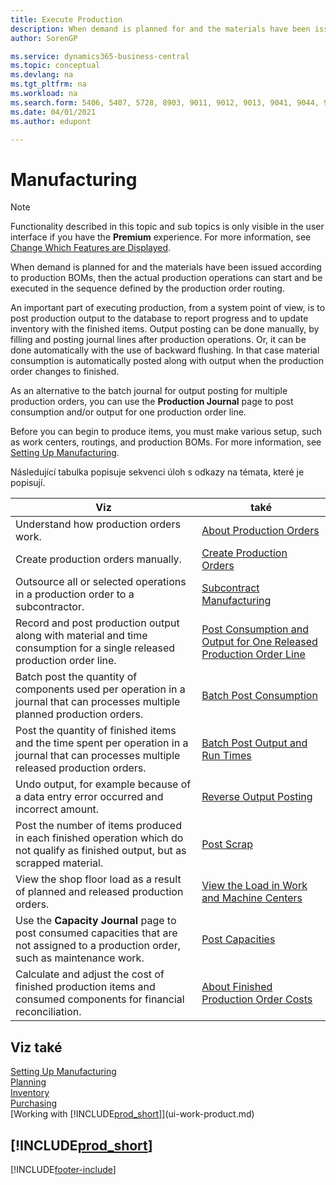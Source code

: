 ```yaml
---
title: Execute Production
description: When demand is planned for and the materials have been issued according to production BOMs, then the actual production operations can start and be executed in the sequence defined by the production order routing.
author: SorenGP

ms.service: dynamics365-business-central
ms.topic: conceptual
ms.devlang: na
ms.tgt_pltfrm: na
ms.workload: na
ms.search.form: 5406, 5407, 5728, 8903, 9011, 9012, 9013, 9041, 9044, 9047, 9323, 9324, 9325, 9326, 9327, 99000784, 99000785
ms.date: 04/01/2021
ms.author: edupont

---
```

# Manufacturing

> [!NOTE]
> Functionality described in this topic and sub topics is only visible in the user interface if you have the **Premium** experience. For more information, see [Change Which Features are Displayed](ui-experiences.md).

When demand is planned for and the materials have been issued according to production BOMs, then the actual production operations can start and be executed in the sequence defined by the production order routing.

An important part of executing production, from a system point of view, is to post production output to the database to report progress and to update inventory with the finished items. Output posting can be done manually, by filling and posting journal lines after production operations. Or, it can be done automatically with the use of backward flushing. In that case material consumption is automatically posted along with output when the production order changes to finished.

As an alternative to the batch journal for output posting for multiple production orders, you can use the **Production Journal** page to post consumption and/or output for one production order line.

Before you can begin to produce items, you must make various setup, such as work centers, routings, and production BOMs. For more information, see [Setting Up Manufacturing](production-configure-production-processes.md).

Následující tabulka popisuje sekvenci úloh s odkazy na témata, které je popisují.

| **Viz** | **také** |
|------------|-------------|  
| Understand how production orders work. | [About Production Orders](production-about-production-orders.md) |
| Create production orders manually. | [Create Production Orders](production-how-to-create-production-orders.md) |
| Outsource all or selected operations in a production order to a subcontractor. | [Subcontract Manufacturing](production-how-to-subcontract-manufacturing.md) |
| Record and post production output along with material and time consumption for a single released production order line. | [Post Consumption and Output for One Released Production Order Line](production-how-to-register-consumption-and-output.md) |
| Batch post the quantity of components used per operation in a journal that can processes multiple planned production orders. | [Batch Post Consumption](production-how-to-post-consumption.md) |
| Post the quantity of finished items and the time spent per operation in a journal that can processes multiple released production orders. | [Batch Post Output and Run Times](production-how-to-post-output-quantity.md) |
| Undo output, for example because of a data entry error occurred and incorrect amount. | [Reverse Output Posting](production-how-to-reverse-output-posting.md) |
| Post the number of items produced in each finished operation which do not qualify as finished output, but as scrapped material. | [Post Scrap](production-how-to-post-scrap.md) |
| View the shop floor load as a result of planned and released production orders. | [View the Load in Work and Machine Centers](production-how-to-view-the-load-on-work-centers.md) |
| Use the **Capacity Journal** page to post consumed capacities that are not assigned to a production order, such as maintenance work. | [Post Capacities](production-how-to-post-capacities.md) |
| Calculate and adjust the cost of finished production items and consumed components for financial reconciliation. | [About Finished Production Order Costs](finance-about-finished-production-order-costs.md) |

## Viz také

[Setting Up Manufacturing](production-configure-production-processes.md)  
[Planning](production-planning.md)  
[Inventory](inventory-manage-inventory.md)  
[Purchasing](purchasing-manage-purchasing.md)  
[Working with [!INCLUDE[prod_short](includes/prod_short.md)]](ui-work-product.md)

## [!INCLUDE[prod_short](includes/free_trial_md.md)]


[!INCLUDE[footer-include](includes/footer-banner.md)]